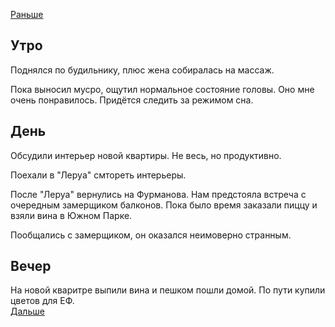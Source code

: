 [Раньше](2021.05.08.md)  
## Утро
Поднялся по будильнику, плюс жена собиралась на массаж.

Пока выносил мусро, ощутил нормальное состояние головы. Оно мне очень понравилось. Придётся следить за режимом сна.
## День
Обсудили интерьер новой квартиры. Не весь, но продуктивно.

Поехали в "Леруа" смтореть интерьеры.

После "Леруа" вернулись на Фурманова. Нам предстояла встреча с очередным замерщиком балконов. Пока было время заказали пиццу и взяли вина в Южном Парке.

Пообщались с замерщиком, он оказался неимоверно странным.
## Вечер
На новой кваритре выпили вина и пешком пошли домой. По пути купили цветов для ЕФ.  
[Дальше](2021.05.10.md)
